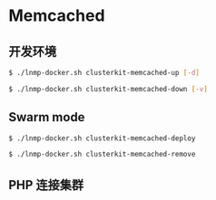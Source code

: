 # Memcached

## 开发环境

```bash
$ ./lnmp-docker.sh clusterkit-memcached-up [-d]

$ ./lnmp-docker.sh clusterkit-memcached-down [-v]
```

## Swarm mode

```bash
$ ./lnmp-docker.sh clusterkit-memcached-deploy

$ ./lnmp-docker.sh clusterkit-memcached-remove
```

## PHP 连接集群
